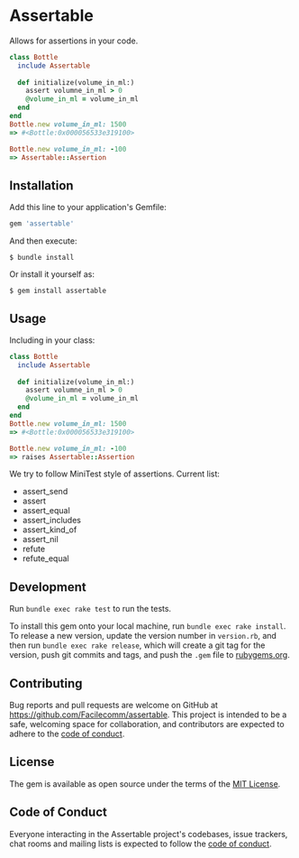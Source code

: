 # Assertable

Allows for assertions in your code.

```ruby
class Bottle
  include Assertable
 
  def initialize(volume_in_ml:)
    assert volumne_in_ml > 0
    @volume_in_ml = volume_in_ml
  end
end
Bottle.new volume_in_ml: 1500
=> #<Bottle:0x000056533e319100>

Bottle.new volume_in_ml: -100
=> Assertable::Assertion
```

## Installation

Add this line to your application's Gemfile:

```ruby
gem 'assertable'
```

And then execute:

    $ bundle install

Or install it yourself as:

    $ gem install assertable

## Usage

Including in your class:
```ruby
class Bottle
  include Assertable
 
  def initialize(volume_in_ml:)
    assert volumne_in_ml > 0
    @volume_in_ml = volume_in_ml
  end
end
Bottle.new volume_in_ml: 1500
=> #<Bottle:0x000056533e319100>

Bottle.new volume_in_ml: -100
=> raises Assertable::Assertion
```

We try to follow MiniTest style of assertions. Current list:
- assert_send
- assert
- assert_equal
- assert_includes
- assert_kind_of
- assert_nil
- refute
- refute_equal

## Development

Run `bundle exec rake test` to run the tests.

To install this gem onto your local machine, run `bundle exec rake install`. To release a new version, update the version number in `version.rb`, and then run `bundle exec rake release`, which will create a git tag for the version, push git commits and tags, and push the `.gem` file to [rubygems.org](https://rubygems.org).

## Contributing

Bug reports and pull requests are welcome on GitHub at https://github.com/Facilecomm/assertable. This project is intended to be a safe, welcoming space for collaboration, and contributors are expected to adhere to the [code of conduct](https://github.com/[USERNAME]/assertable/blob/master/CODE_OF_CONDUCT.md).


## License

The gem is available as open source under the terms of the [MIT License](https://opensource.org/licenses/MIT).

## Code of Conduct

Everyone interacting in the Assertable project's codebases, issue trackers, chat rooms and mailing lists is expected to follow the [code of conduct](https://github.com/Facilecomm/assertable/blob/master/CODE_OF_CONDUCT.md).
